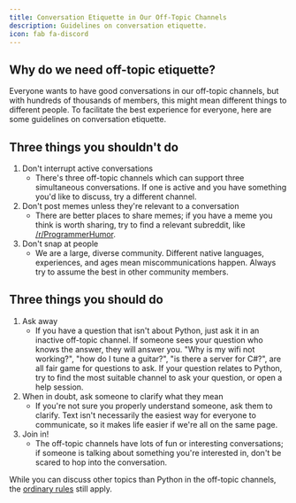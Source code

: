 ```yaml
---
title: Conversation Etiquette in Our Off-Topic Channels
description: Guidelines on conversation etiquette.
icon: fab fa-discord
---
```


## Why do we need off-topic etiquette?
Everyone wants to have good conversations in our off-topic channels, but with hundreds of thousands of members, this might mean different things to different people.
To facilitate the best experience for everyone, here are some guidelines on conversation etiquette.

## Three things you shouldn't do
1. Don't interrupt active conversations
    * There's three off-topic channels which can support three simultaneous conversations.
    If one is active and you have something you'd like to discuss, try a different channel.
2. Don't post memes unless they're relevant to a conversation
    * There are better places to share memes; if you have a meme you think is worth sharing, try to find a relevant subreddit, like [/r/ProgrammerHumor](https://www.reddit.com/r/ProgrammerHumor/).
3. Don't snap at people
    * We are a large, diverse community. Different native languages, experiences, and ages mean miscommunications happen. Always try to assume the best in other community members.

## Three things you should do
1. Ask away
    * If you have a question that isn't about Python, just ask it in an inactive off-topic channel.
    If someone sees your question who knows the answer, they will answer you.
    "Why is my wifi not working?", "how do I tune a guitar?", "is there a server for C#?", are all fair game for questions to ask.
    If your question relates to Python, try to find the most suitable channel to ask your question, or open a help session.
2. When in doubt, ask someone to clarify what they mean
    * If you're not sure you properly understand someone, ask them to clarify.
    Text isn't necessarily the easiest way for everyone to communicate, so it makes life easier if we're all on the same page.
3. Join in!
    * The off-topic channels have lots of fun or interesting conversations; if someone is talking about something you're interested in, don't be scared to hop into the conversation.

While you can discuss other topics than Python in the off-topic channels, the [ordinary rules](/pages/rules/) still apply.
